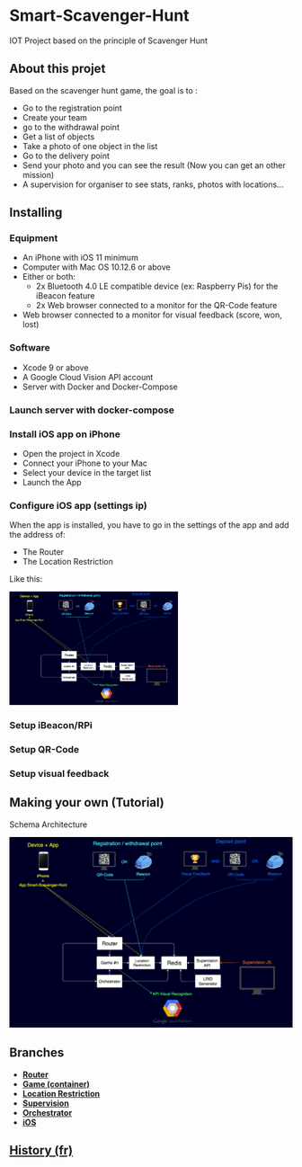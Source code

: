 # Smart-Scavenger-Hunt
IOT Project based on the principle of Scavenger Hunt



## About this projet

Based on the scavenger hunt game, the goal is to :
- Go to the registration point
- Create your team
- go to the withdrawal point
- Get a list of objects
- Take a photo of one object in the list
- Go to the delivery point
- Send your photo and you can see the result (Now you can get an other mission)
- A supervision for organiser to see stats, ranks, photos with locations...


## Installing

### Equipment
- An iPhone with iOS 11 minimum
- Computer with Mac OS 10.12.6 or above
- Either or both:
  - 2x Bluetooth 4.0 LE compatible device (ex: Raspberry Pis) for the iBeacon feature
  - 2x Web browser connected to a monitor for the QR-Code feature
- Web browser connected to a monitor for visual feedback (score, won, lost)

### Software
- Xcode 9 or above
- A Google Cloud Vision API account
- Server with Docker and Docker-Compose

### Launch server with docker-compose


### Install iOS app on iPhone

- Open the project in Xcode
- Connect your iPhone to your Mac
- Select your device in the target list
- Launch the App

### Configure iOS app (settings ip)

When the app is installed, you have to go in the settings of the app and add the address of:
- The Router
- The Location Restriction

Like this:  

<img src="https://github.com/afloury/Smart-Scavenger-Hunt/blob/master/doc/Images/schemaArchi.png" alt="Drawing" width="300px"/>


### Setup iBeacon/RPi

### Setup QR-Code

### Setup visual feedback



## Making your own (Tutorial)

Schema Architecture

<img src="https://github.com/afloury/Smart-Scavenger-Hunt/blob/master/doc/Images/schemaArchi.PNG" alt="Schema Architecture" width="600px"/>



## Branches

- **[Router](https://github.com/afloury/Smart-Scavenger-Hunt/tree/router)**
- **[Game (container)](https://github.com/afloury/Smart-Scavenger-Hunt/tree/game)**
- **[Location Restriction](https://github.com/afloury/Smart-Scavenger-Hunt/tree/location-restriction)**
- **[Supervision](https://github.com/afloury/Smart-Scavenger-Hunt/tree/supervision)**
- **[Orchestrator](https://github.com/afloury/Smart-Scavenger-Hunt/tree/orchestrator)**
- **[iOS](https://github.com/afloury/Smart-Scavenger-Hunt/tree/ios)**


## [History (fr)](https://github.com/afloury/Smart-Scavenger-Hunt/blob/master/HISTORY.md)
